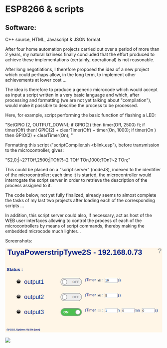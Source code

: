 ESP8266 & scripts
=================

Software:
---------

C++ source, HTML, Javascript & JSON format.

After four home automation projects carried out over a period of more than 2 years, my natural laziness finally concluded that the effort produced to achieve these implementations (certainly, operational) is not reasonable.

After long negotiations, I therefore proposed the idea of a new project which could perhaps allow, in the long term, to implement other achievements at lower cost ...

The idea is therefore to produce a generic microcode which would accept as input a script written in a very basic language and which, after processing and formatting (we are not yet talking about "compilation"), would make it possible to describe the process to be processed.

Here, for example, script performing the basic function of flashing a LED:

"SetGPIO (2, OUTPUT_DOWN); if GPIO(2) then timer(Off, 2500) fi; if timer(Off) then! GPIO(2) + clearTimer(Off) + timer(On, 1000); if timer(On ) then GPIO(2) + clearTimer(On); "

Formatting this script ("scriptCompiler.sh <blink.esp"), before transmission to the microcontroller, gives:

"S2,0;|~2?TOff,2500;|TOff?!~2 TOff TOn,1000;TOn?~2 TOn;"

This could be placed on a "script server" (nodeJS), indexed to the identifier of the microcontroller; each time it is started, the microcontroller would interrogate the script server in order to retrieve the description of the process assigned to it.

The code below, not yet fully finalized, already seems to almost complete the tasks of my last two projects after loading each of the corresponding scripts ...

In addition, this script server could also, if necessary, act as host of the WEB user interfaces allowing to control the process of each of the microcontrollers by means of script commands, thereby making the embedded microcode much lighter...

Screenshots:

![](doc/screenshots/webui.png)

![](doc/screenshots/tuyaWyse2S.jgp)

